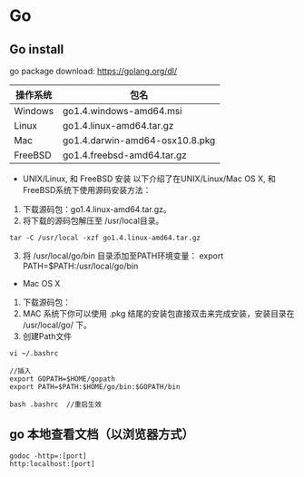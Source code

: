 # Go

## Go install
go package download: https://golang.org/dl/

|操作系统|包名|
|-|-|
|Windows|go1.4.windows-amd64.msi|
|Linux|go1.4.linux-amd64.tar.gz|
|Mac|go1.4.darwin-amd64-osx10.8.pkg|
|FreeBSD|go1.4.freebsd-amd64.tar.gz|

* UNIX/Linux, 和 FreeBSD 安装
以下介绍了在UNIX/Linux/Mac OS X, 和 FreeBSD系统下使用源码安装方法：
1. 下载源码包：go1.4.linux-amd64.tar.gz。
2. 将下载的源码包解压至 /usr/local目录。
```shell
tar -C /usr/local -xzf go1.4.linux-amd64.tar.gz
```
3. 将 /usr/local/go/bin 目录添加至PATH环境变量：
export PATH=$PATH:/usr/local/go/bin


* Mac OS X
1. 下载源码包：
2. MAC 系统下你可以使用 .pkg 结尾的安装包直接双击来完成安装，安装目录在 /usr/local/go/ 下。
3. 创建Path文件
```shell
vi ~/.bashrc

//插入
export GOPATH=$HOME/gopath
export PATH=$PATH:$HOME/go/bin:$GOPATH/bin

bash .bashrc  //重启生效
```

## go 本地查看文档（以浏览器方式）
```
godoc -http=:[port]
http:localhost:[port]
```

# 